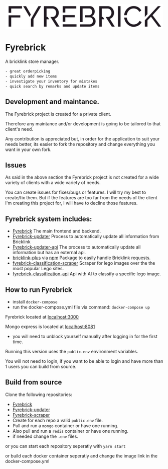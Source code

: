 ![Profile edit page](public/images/logo.svg)

# Fyrebrick
 A bricklink store manager. 
 
    - great orderpicking
    - quickly add new items
    - investigate your inventory for mistakes
    - quick search by remarks and update items

## Development and maintance.

The Fyrebrick project is created for a private client.

Therefore any maintance and/or development is going to be tailored to that client's need.

Any contribution is appreciated but, in order for the application to suit your needs better, its easier to fork the repository and change everything you want in your own fork.


## Issues

As said in the above section the Fyrebrick project is not created for a wide variety of clients with a wide variety of needs. 

You can create issues for fixes/bugs or features. I will try my best to create/fix them. But if the features are too far from the needs of the client I'm creating this project for, I will have to decline those features.

## Fyrebrick system includes:

 - [Fyrebrick](https://github.com/fyrebrick/fyrebrick)
  The main frontend and backend.
 - [Fyrebrick-updater](https://github.com/fyrebrick/fyrebrick-updater)
  Process to automatically update all information from Bricklink
 - [Fyrebrick-updater-api](https://github.com/fyrebrick/fyrebrick-updater-api)
   The process to automatically update all information but has an external api.
 - [bricklink-plus](https://github.com/fyrebrick/bricklink-plus) via [npm](https://www.npmjs.com/package/bricklink-plus)
  Package to easily handle Bricklink requests.
 - [fyrebrick-classification-scraper](https://github.com/fyrebrick/fyrebrick-classification-scraper)
  Scraper for lego images over the the most popular Lego sites.
 - [fyrebrick-classification-api](https://github.com/fyrebrick/fyrebrick-classification-api)
  Api with AI to classify a specific lego image.

## How to run Fyrebrick

 - install `docker-compose`
 - run the docker-compose.yml file via command: `docker-compose up`
 
 Fyrebrick located at [localhost:3000](http://localhost:3000)

 Mongo express is located at [localhost:8081](http://localhost:8081)
  - you will need to unblock yourself manually after logging in for the first time.

 Running this version uses the `public.env` environment variables. 
 
 You will not need to login, if you want to be able to login and have more than 1 users you can build from source.

## Build from source

Clone the following repositories: 
 - [Fyrebrick](https://github.com/fyrebrick/fyrebrick)
 - [Fyrebrick-updater](https://github.com/fyrebrick/fyrebrick-updater)
 - [Fyrebrick-scraper](https://github.com/fyrebrick/fyrebrick-scraper)
 - Create for each repo a valid `public.env` file.
 - Pull and run a `mongo` container or have one running.
 - Also pull and run a `redis` container or have one running.
 - if needed change the `.env` files.

or you can start each repository seperatly with `yarn start`

or build each docker container seperatly and change the image link in the docker-compose.yml
